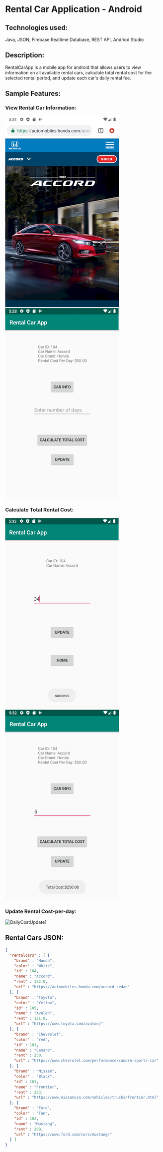 # Rental Car Application - Android

## Technologies used:

Java, JSON, Firebase Realtime Database, REST API, Andriod Studio

## Description:

RentalCarApp is a mobile app for android that allows users to view information on all available rental cars, calculate total rental cost for the selected rental period, and update each car's daily rental fee. 

## Sample Features:

### View Rental Car Information:

![CarInfo](https://github.com/drl96/RentalCarApp/blob/master/Resources/CarInfo.PNG)![CarSelected](https://github.com/drl96/RentalCarApp/blob/master/Resources/CarSelected.PNG)

### Calculate Total Rental Cost:

![DailyCostUpdated](https://github.com/drl96/RentalCarApp/blob/master/Resources/DailyCostUpdated.PNG)![TotalCost](https://github.com/drl96/RentalCarApp/blob/master/Resources/TotalCost.PNG)

### Update Rental Cost-per-day:

![DailyCostUpdate1](C:\GitHub\RentalCarApp\Resources\DailyCostUpdate2.PNG)

## Rental Cars JSON:

```json
{
  "rentalcars" : [ {
    "brand" : "Honda",
    "color" : "White",
    "id" : 104,
    "name" : "Accord",
    "rent" : 122.0,
    "url" : "https://automobiles.honda.com/accord-sedan"
  }, {
    "brand" : "Toyota",
    "color" : "Yellow",
    "id" : 105,
    "name" : "Avalon",
    "rent" : 121.0,
    "url" : "https://www.toyota.com/avalon/"
  }, {
    "brand" : "Chevrolet",
    "color" : "red",
    "id" : 101,
    "name" : "Camaro",
    "rent" : 250,
    "url" : "https://www.chevrolet.com/performance/camaro-sports-car"
  }, {
    "brand" : "Nissan",
    "color" : "Black",
    "id" : 101,
    "name" : "Frontier",
    "rent" : 223,
    "url" : "https://www.nissanusa.com/vehicles/trucks/frontier.html"
  }, {
    "brand" : "Ford",
    "color" : "Tan",
    "id" : 102,
    "name" : "Mustang",
    "rent" : 200,
    "url" : "https://www.ford.com/cars/mustang/"
  } ]
}
```

